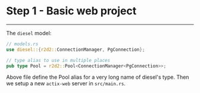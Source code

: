 # Step 1 - Basic web project
-----

The `diesel` model:

```rust
// models.rs
use diesel::{r2d2::ConnectionManager, PgConnection};

// type alias to use in multiple places
pub type Pool = r2d2::Pool<ConnectionManager<PgConnection>>;
```

Above file define the Pool alias for a very long name of diesel's type.
Then we setup a new `actix-web` server in `src/main.rs`.
